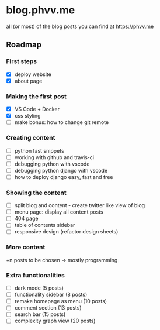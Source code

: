 # blog.phvv.me

all (or most) of the blog posts you can find at https://phvv.me

## Roadmap

### First steps

- [x] deploy website
- [x] about page

### Making the first post

- [x] VS Code + Docker
- [x] css styling
- [ ] make bonus: how to change git remote

### Creating content

- [ ] python fast snippets
- [ ] working with github and travis-ci
- [ ] debugging python with vscode
- [ ] debugging python django with vscode
- [ ] how to deploy django easy, fast and free

### Showing the content

- [ ] split blog and content - create twitter like view of blog
- [ ] menu page: display all content posts
- [ ] 404 page
- [ ] table of contents sidebar
- [ ] responsive design (refactor design sheets)

### More content

+n posts to be chosen -> mostly programming

### Extra functionalities

- [ ] dark mode (5 posts)
- [ ] functionality sidebar (8 posts)
- [ ] remake homepage as menu (10 posts)
- [ ] comment section (13 posts)
- [ ] search bar (15 posts)
- [ ] complexity graph view (20 posts)
